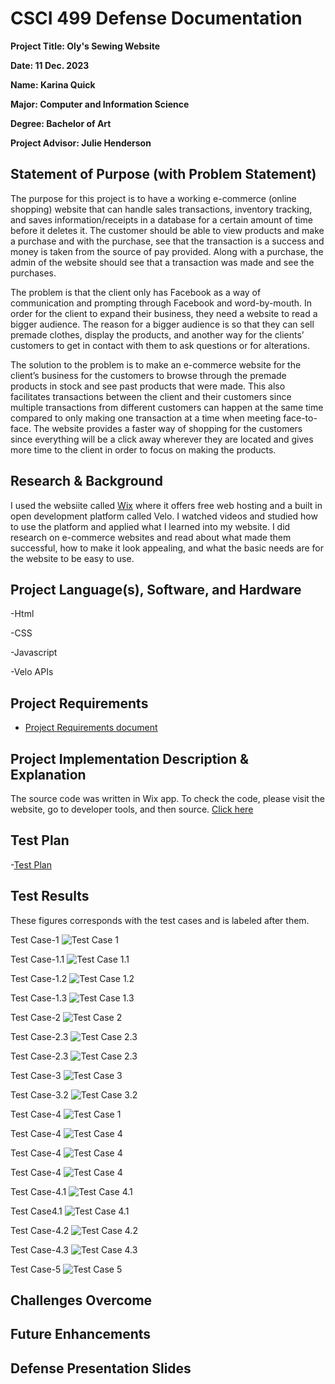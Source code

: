CSCI 499 Defense Documentation
=============================
**Project Title: Oly's Sewing Website**

**Date: 11 Dec. 2023**

**Name: Karina Quick**

**Major: Computer and Information Science**

**Degree: Bachelor of Art**

**Project Advisor: Julie Henderson**

## Statement of Purpose (with Problem Statement)
The purpose for this project is to have a working e-commerce (online shopping) website that can handle sales transactions, inventory tracking, and saves information/receipts in a database for a certain amount of time before it deletes it. The customer should be able to view products and make a purchase and with the purchase, see that the transaction is a success and money is taken from the source of pay provided. Along with a purchase, the admin of the website should see that a transaction was made and see the purchases.

The problem is that the client only has Facebook as a way of communication and prompting through Facebook and word-by-mouth. In order for the client to expand their business, they need a website to read a bigger audience. The reason for a bigger audience is so that they can sell premade clothes, display the products, and another way for the clients’ customers to get in contact with them to ask questions or for alterations.
  
The solution to the problem is to make an e-commerce website for the client’s business for the customers to browse through the premade products in stock and see past products that were made. This also facilitates transactions between the client and their customers since multiple transactions from different customers can happen at the same time compared to only making one transaction at a time when meeting face-to-face. The website provides a faster way of shopping for the customers since everything will be a click away wherever they are located and gives more time to the client in order to focus on making the products.

## Research & Background
I used the websiite called [Wix](https://www.wix.com/) where it offers free web hosting and a built in open development platform called Velo. I watched videos and studied how to use the platform and applied what I learned into my website. I did research on e-commerce websites and read about what made them successful, how to make it look appealing, and what the basic needs are for the website to be easy to use. 

## Project Language(s), Software, and Hardware
-Html

-CSS

-Javascript

-Velo APIs

## Project Requirements
- [Project Requirements document](/docs/FunctionalRequirementsQuick.docx)

## Project Implementation Description & Explanation
The source code was written in Wix app. To check the code, please visit the website, go to developer tools, and then source. [Click here](https://karinaquick.wixsite.com/oquickdesign/)

## Test Plan
-[Test Plan](/tests/TestCase_seniorProj.xlsx)

## Test Results
These figures corresponds with the test cases and is labeled after them.

Test Case-1
![Test Case 1](/media/testPlanMedia/TestCase1.png)

Test Case-1.1
![Test Case 1.1](/media/testPlanMedia/TestCase1.1.png)

Test Case-1.2
![Test Case 1.2](/media/testPlanMedia/TestCase1.2.png)

Test Case-1.3
![Test Case 1.3](/media/testPlanMedia/TestCase1.3.png)

Test Case-2
![Test Case 2](/media/testPlanMedia/TestCase2.png)

Test Case-2.3
![Test Case 2.3](/media/testPlanMedia/TestCase2.3.png)

Test Case-2.3
![Test Case 2.3](/media/testPlanMedia/TestCase2.3.1.png)

Test Case-3
![Test Case 3](/media/testPlanMedia/TestCase3.png)

Test Case-3.2
![Test Case 3.2](/media/testPlanMedia/TestCase3.2.png)

Test Case-4
![Test Case 1](/media/testPlanMedia/TestCase4.png)

Test Case-4
![Test Case 4](/media/testPlanMedia/TestCase4-1.png)

Test Case-4
![Test Case 4](/media/testPlanMedia/TestCase4-2.png)

Test Case-4
![Test Case 4](/media/testPlanMedia/TestCase4-3.png)

Test Case-4.1
![Test Case 4.1](/media/testPlanMedia/TestCase4.1.png)

Test Case4.1
![Test Case 4.1](/media/testPlanMedia/TestCase4.1.1.png)

Test Case-4.2
![Test Case 4.2](/media/testPlanMedia/TestCase4.2.png)

Test Case-4.3
![Test Case 4.3](/media/testPlanMedia/TestCase4.3.png)

Test Case-5
![Test Case 5](/media/testPlanMedia/TestCase5.png)

## Challenges Overcome

## Future Enhancements

## Defense Presentation Slides

